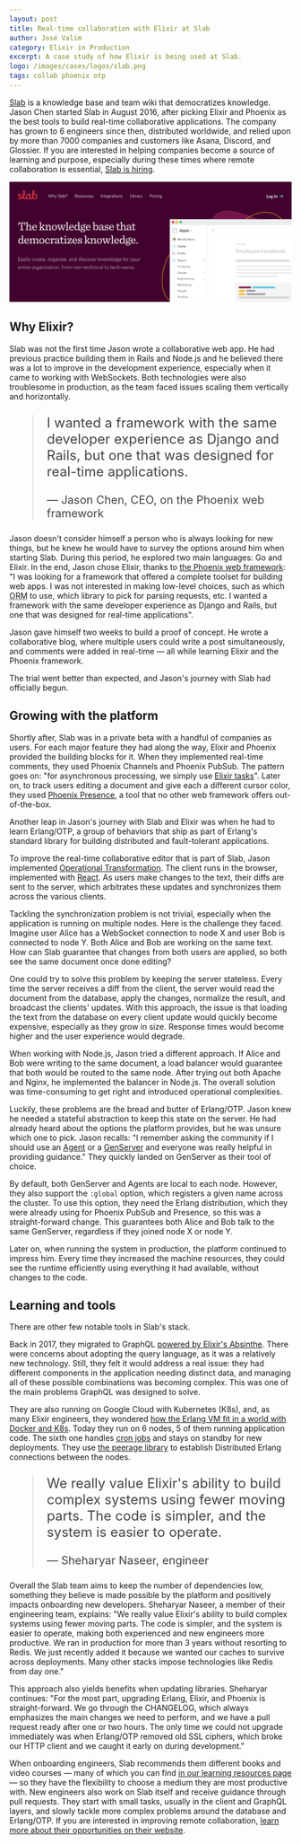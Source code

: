 ```yaml
---
layout: post
title: Real-time collaboration with Elixir at Slab
author: José Valim
category: Elixir in Production
excerpt: A case study of how Elixir is being used at Slab.
logo: /images/cases/logos/slab.png
tags: collab phoenix otp
---
```


[Slab](https://slab.com/) is a knowledge base and team wiki that democratizes knowledge. Jason Chen started Slab in August 2016, after picking Elixir and Phoenix as the best tools to build real-time collaborative applications. The company has grown to 6 engineers since then, distributed worldwide, and relied upon by more than 7000 companies and customers like Asana, Discord, and Glossier. If you are interested in helping companies become a source of learning and purpose, especially  during these times where remote collaboration is essential, [Slab is hiring](https://slab.com/jobs?ref=elixir).

![Slab](/images/cases/bg/slab.png)

## Why Elixir?

Slab was not the first time Jason wrote a collaborative web app. He had previous practice building them in Rails and Node.js and he believed there was a lot to improve in the development experience, especially when it came to working with WebSockets. Both technologies were also troublesome in production, as the team faced issues scaling them vertically and horizontally.

<blockquote style="font-size: 24px; color: #444">
<p>I wanted a framework with the same developer experience as Django and Rails, but one that was designed for real-time applications.</p>
<p style="font-size: 20px">— Jason Chen, CEO, on the Phoenix web framework</p>
</blockquote>

Jason doesn't consider himself a person who is always looking for new things, but he knew he would have to survey the options around him when starting Slab. During this period, he explored two main languages: Go and Elixir. In the end, Jason chose Elixir, thanks to [the Phoenix web framework](https://phoenixframework.org/): "I was looking for a framework that offered a complete toolset for building web apps. I was not interested in making low-level choices, such as which  <acronym title="Object-relational mapping">ORM</acronym> to use, which library to pick for parsing requests, etc. I wanted a framework with the same developer experience as Django and Rails, but one that was designed for real-time applications".

Jason gave himself two weeks to build a proof of concept. He wrote a collaborative blog, where multiple users could write a post simultaneously, and comments were added in real-time — all while learning Elixir and the Phoenix framework.

The trial went better than expected, and Jason's journey with Slab had officially begun.

## Growing with the platform

Shortly after, Slab was in a private beta with a handful of companies as users. For each major feature they had along the way, Elixir and Phoenix provided the building blocks for it. When they implemented real-time comments, they used Phoenix Channels and Phoenix PubSub. The pattern goes on: "for asynchronous processing, we simply use [Elixir tasks](https://hexdocs.pm/elixir/Task.html)". Later on, to track users editing a document and give each a different cursor color, they used [Phoenix Presence](https://hexdocs.pm/phoenix/Phoenix.Presence.html), a tool that no other web framework offers out-of-the-box.

Another leap in Jason's journey with Slab and Elixir was when he had to learn Erlang/OTP, a group of behaviors that ship as part of Erlang's standard library for building distributed and fault-tolerant applications.

To improve the real-time collaborative editor that is part of Slab, Jason implemented [Operational Transformation](https://en.wikipedia.org/wiki/Operational_transformation). The client runs in the browser, implemented with [React](https://reactjs.org/). As users make changes to the text, their diffs are sent to the server, which arbitrates these updates and synchronizes them across the various clients.

Tackling the synchronization problem is not trivial, especially when the application is running on multiple nodes. Here is the challenge they faced. Imagine user Alice has a WebSocket connection to node X and user Bob is connected to node Y. Both Alice and Bob are working on the same text. How can Slab guarantee that changes from both users are applied, so both see the same document once done editing?

One could try to solve this problem by keeping the server stateless. Every time the server receives a diff from the client, the server would read the document from the database, apply the changes, normalize the result, and broadcast the clients' updates. With this approach, the issue is that loading the text from the database on every client update would quickly become expensive, especially as they grow in size. Response times would become higher and the user experience would degrade.

When working with Node.js, Jason tried a different approach. If Alice and Bob were writing to the same document, a load balancer would guarantee that both would be routed to the same node. After trying out both Apache and Nginx, he implemented the balancer in Node.js. The overall solution was time-consuming to get right and introduced operational complexities.

Luckily, these problems are the bread and butter of Erlang/OTP. Jason knew he needed a stateful abstraction to keep this state on the server. He had already heard about the options the platform provides, but he was unsure which one to pick. Jason recalls: "I remember asking the community if I should use an [Agent](https://hexdocs.pm/elixir/Agent.html) or a [GenServer](https://hexdocs.pm/elixir/GenServer.html) and everyone was really helpful in providing guidance." They quickly landed on GenServer as their tool of choice.

By default, both GenServer and Agents are local to each node. However, they also support the `:global` option, which registers a given name across the cluster. To use this option, they need the Erlang distribution, which they were already using for Phoenix PubSub and Presence, so this was a straight-forward change. This guarantees both Alice and Bob talk to the same GenServer, regardless if they joined node X or node Y.

Later on, when running the system in production, the platform continued to impress him. Every time they increased the machine resources, they could see the runtime efficiently using everything it had available, without changes to the code.

## Learning and tools

There are other few notable tools in Slab's stack.

Back in 2017, they migrated to GraphQL [powered by Elixir's Absinthe](http://absinthe-graphql.org/). There were concerns about adopting the query language, as it was a relatively new technology. Still, they felt it would address a real issue: they had different components in the application needing distinct data, and managing all of these possible combinations was becoming complex. This was one of the main problems GraphQL was designed to solve.

They are also running on Google Cloud with Kubernetes (K8s), and, as many Elixir engineers, they wondered [how the Erlang VM fit in a world with Docker and K8s](https://dashbit.co/blog/kubernetes-and-the-erlang-vm-orchestration-on-the-large-and-the-small). Today they run on 6 nodes, 5 of them running application code. The sixth one handles [cron jobs](https://en.wikipedia.org/wiki/Cron) and stays on standby for new deployments. They use [the peerage library](https://github.com/mrluc/peerage) to establish Distributed Erlang connections between the nodes.

<blockquote style="font-size: 24px; color: #444">
<p>We really value Elixir's ability to build complex systems using fewer moving parts. The code is simpler, and the system is easier to operate.</p>
<p style="font-size: 20px">— Sheharyar Naseer, engineer</p>
</blockquote>

Overall the Slab team aims to keep the number of dependencies low, something they believe is made possible by the platform and positively impacts onboarding new developers. Sheharyar Naseer, a member of their engineering team, explains: "We really value Elixir's ability to build complex systems using fewer moving parts. The code is simpler, and the system is easier to operate, making both experienced and new engineers more productive. We ran in production for more than 3 years without resorting to Redis. We just recently added it because we wanted our caches to survive across deployments. Many other stacks impose technologies like Redis from day one."

This approach also yields benefits when updating libraries. Sheharyar continues: "For the most part, upgrading Erlang, Elixir, and Phoenix is straight-forward. We go through the CHANGELOG, which always emphasizes the main changes we need to perform, and we have a pull request ready after one or two hours. The only time we could not upgrade immediately was when Erlang/OTP removed old SSL ciphers, which broke our HTTP client and we caught it early on during development."

When onboarding engineers, Slab recommends them different books and video courses — many of which you can find [in our learning resources page](/learning.html) — so they have the flexibility to choose a medium they are most productive with. New engineers also work on Slab itself and receive guidance through pull requests. They start with small tasks, usually in the client and GraphQL layers, and slowly tackle more complex problems around the database and Erlang/OTP. If you are interested in improving remote collaboration, [learn more about their opportunities on their website](https://slab.com/jobs?ref=elixir).
